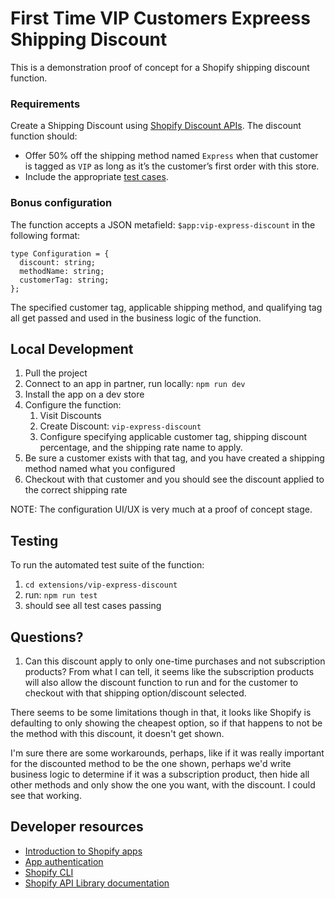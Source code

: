 # First Time VIP Customers Expreess Shipping Discount

This is a demonstration proof of concept for a Shopify shipping discount function.

### Requirements

Create a Shipping Discount using [Shopify Discount APIs](https://shopify.dev/docs/api/functions/reference/shipping-discounts). The discount function should:

- Offer 50% off the shipping method named `Express` when that customer is tagged as `VIP` as long as it’s the customer’s first order with this store.
- Include the appropriate [test cases](https://shopify.dev/docs/apps/functions/testing-and-debugging).

### Bonus configuration

The function accepts a JSON metafield: `$app:vip-express-discount` in the following format:

```
type Configuration = {
  discount: string;
  methodName: string;
  customerTag: string;
};
```

The specified customer tag, applicable shipping method, and qualifying tag all get passed and used in the business logic of the function.

## Local Development

1. Pull the project
2. Connect to an app in partner, run locally: `npm run dev`
3. Install the app on a dev store
4. Configure the function:
   1. Visit Discounts
   2. Create Discount: `vip-express-discount`
   3. Configure specifying applicable customer tag, shipping discount percentage, and the shipping rate name to apply.
5. Be sure a customer exists with that tag, and you have created a shipping method named what you configured
6. Checkout with that customer and you should see the discount applied to the correct shipping rate

NOTE: The configuration UI/UX is very much at a proof of concept stage.

## Testing

To run the automated test suite of the function:

1. `cd extensions/vip-express-discount`
2. run: `npm run test`
3. should see all test cases passing

## Questions?

1. Can this discount apply to only one-time purchases and not subscription products?
   From what I can tell, it seems like the subscription products will also allow the discount function to run and for the customer to checkout with that shipping
   option/discount selected.

There seems to be some limitations though in that, it looks like Shopify is defaulting to only showing the cheapest option, so if that happens to not be the method with this discount, it doesn't get shown.

I'm sure there are some workarounds, perhaps, like if it was really important for the discounted method to be the one shown, perhaps we'd write business logic to determine if it was a subscription product, then hide all other methods and only show the one you want, with the discount. I could see that working.

## Developer resources

- [Introduction to Shopify apps](https://shopify.dev/docs/apps/getting-started)
- [App authentication](https://shopify.dev/docs/apps/auth)
- [Shopify CLI](https://shopify.dev/docs/apps/tools/cli)
- [Shopify API Library documentation](https://github.com/Shopify/shopify-api-js#readme)
